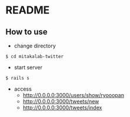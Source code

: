 # README

## How to use
- change directory
```
$ cd mitakalab-twitter
```

- start server
```
$ rails s
```

- access
  - http://0.0.0.0:3000/users/show/ryooopan
  - http://0.0.0.0:3000/tweets/new
  - http://0.0.0.0:3000/tweets/index
